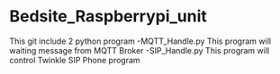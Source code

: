 # Bedsite_Raspberrypi_unit
This git include 2 python program
	-MQTT_Handle.py
	This program will waiting message from MQTT Broker
	-SIP_Handle.py
	This program will control Twinkle SIP Phone program
	


